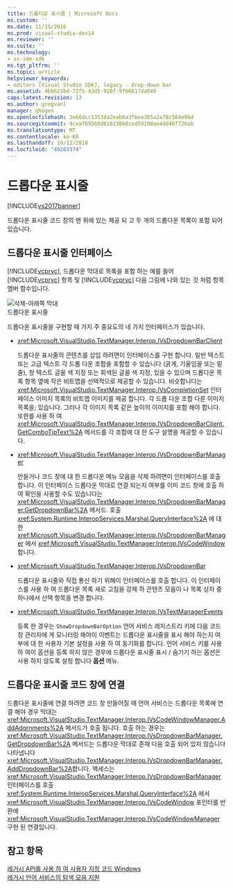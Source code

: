 ```yaml
---
title: 드롭다운 표시줄 | Microsoft Docs
ms.custom: ''
ms.date: 11/15/2016
ms.prod: visual-studio-dev14
ms.reviewer: ''
ms.suite: ''
ms.technology:
- vs-ide-sdk
ms.tgt_pltfrm: ''
ms.topic: article
helpviewer_keywords:
- editors [Visual Studio SDK], legacy - drop-down bar
ms.assetid: 4bb621bd-72f5-43d5-916f-9f66617da049
caps.latest.revision: 13
ms.author: gregvanl
manager: ghogen
ms.openlocfilehash: 2e66dcc1353da2eab6a3fbea365a2a78c564e98d
ms.sourcegitcommit: 9ceaf69568d61023868ced59108ae4dd46f720ab
ms.translationtype: MT
ms.contentlocale: ko-KR
ms.lasthandoff: 10/12/2018
ms.locfileid: "49203374"
---
```

# <a name="drop-down-bar"></a>드롭다운 표시줄
[!INCLUDE[vs2017banner](../includes/vs2017banner.md)]

드롭다운 표시줄 코드 창의 맨 위에 있는 제공 되 고 두 개의 드롭다운 목록이 포함 되어 있습니다.  
  
## <a name="drop-down-bar-interfaces"></a>드롭다운 표시줄 인터페이스  
 [!INCLUDE[vcprvc](../includes/vcprvc-md.md)], 드롭다운 막대로 목록을 포함 하는 예를 들어 [!INCLUDE[vcprvc](../includes/vcprvc-md.md)] 항목 및 [!INCLUDE[vcprvc](../includes/vcprvc-md.md)] 다음 그림에 나와 있는 것 처럼 항목 멤버 함수입니다.  
  
 ![삭제&#45;아래쪽 막대](../extensibility/media/vsdropdown-bar.gif "vsDropdown_bar")  
드롭다운 표시줄  
  
 드롭다운 표시줄을 구현할 때 가지 주 중요도의 네 가지 인터페이스가 있습니다.  
  
-   <xref:Microsoft.VisualStudio.TextManager.Interop.IVsDropdownBarClient>  
  
     드롭다운 표시줄의 콘텐츠를 삽입 하려면이 인터페이스를 구현 합니다. 일반 텍스트 또는 고급 텍스트 각 드롭 다운 조합을 포함할 수 있습니다 (굵게, 기울임꼴 또는 밑줄), 창 텍스트 글꼴 색 지정 또는 회색된 글꼴 색 지정, 있을 수 있으며 드롭다운 목록 항목 옆에 작은 비트맵을 선택적으로 제공할 수 있습니다. 비슷합니다는 <xref:Microsoft.VisualStudio.TextManager.Interop.IVsCompletionSet> 인터페이스 이미지 목록의 비트맵 이미지를 제공 합니다. 각 드롭 다운 조합 다른 이미지 목록을; 있습니다. 그러나 각 이미지 목록 같은 높이의 이미지를 포함 해야 합니다. 또한를 사용 하 여 <xref:Microsoft.VisualStudio.TextManager.Interop.IVsDropdownBarClient.GetComboTipText%2A> 메서드를 각 조합에 대 한 도구 설명을 제공할 수 있습니다.  
  
-   <xref:Microsoft.VisualStudio.TextManager.Interop.IVsDropdownBarManager>  
  
     만들거나 코드 창에 대 한 드롭다운 메뉴 모음을 삭제 하려면이 인터페이스를 호출 합니다. 이 인터페이스 드롭다운 막대로 연결 되는지 여부를 이미 코드 창에 호출 하 여 확인을 사용할 수도 있습니다는 <xref:Microsoft.VisualStudio.TextManager.Interop.IVsDropdownBarManager.GetDropdownBar%2A> 메서드. 호출 <xref:System.Runtime.InteropServices.Marshal.QueryInterface%2A> 에 대 한 <xref:Microsoft.VisualStudio.TextManager.Interop.IVsDropdownBarManager> 에서 <xref:Microsoft.VisualStudio.TextManager.Interop.IVsCodeWindow>합니다.  
  
-   <xref:Microsoft.VisualStudio.TextManager.Interop.IVsDropdownBar>  
  
     드롭다운 표시줄와 직접 통신 하기 위해이 인터페이스를 호출 합니다. 이 인터페이스를 사용 하 여 드롭다운 목록 새로 고침을 강제 하 콘텐츠 모음이 나 목록 상자 중 하나에서 선택 항목을 변경 합니다.  
  
-   <xref:Microsoft.VisualStudio.TextManager.Interop.IVsTextManagerEvents>  
  
     등록 한 경우는 `ShowDropdownBarOption` 언어 서비스 레지스트리 키에 다음 코드 창 관리자에 게 모니터링 해야이 이벤트는 드롭다운 표시줄을 표시 해야 하는지 여부에 대 한 사용자 기본 설정을 사용 하 여 동기화를 합니다. 언어 서비스 키를 사용 하 여이 옵션을 등록 하지 않은 경우에 드롭다운 표시줄 표시 / 숨기기 하는 옵션은 사용 하지 않도록 설정 합니다 **옵션** 메뉴.  
  
## <a name="attaching-a-drop-down-bar-to-a-code-window"></a>드롭다운 표시줄 코드 창에 연결  
 드롭다운 표시줄에 연결 하려면 코드 창 만들어질 때 언어 서비스는 드롭다운 목록에 연결 해야 경우 막대는 <xref:Microsoft.VisualStudio.TextManager.Interop.IVsCodeWindowManager.AddAdornments%2A> 메서드가 호출 됩니다. 호출 하는 경우는 <xref:Microsoft.VisualStudio.TextManager.Interop.IVsDropdownBarManager.GetDropdownBar%2A> 메서드는 드롭다운 막대로 존재 다음 호출 되어 있지 않습니다 나타냅니다 <xref:Microsoft.VisualStudio.TextManager.Interop.IVsDropdownBarManager.AddDropdownBar%2A>합니다. 액세스는 <xref:Microsoft.VisualStudio.TextManager.Interop.IVsDropdownBarManager> 인터페이스를 호출 <xref:System.Runtime.InteropServices.Marshal.QueryInterface%2A> 에서 <xref:Microsoft.VisualStudio.TextManager.Interop.IVsCodeWindow> 포인터를 반환에 <xref:Microsoft.VisualStudio.TextManager.Interop.IVsCodeWindowManager> 구현 된 연결입니다.  
  
## <a name="see-also"></a>참고 항목  
 [레거시 API를 사용 하 여 사용자 지정 코드 Windows](../extensibility/customizing-code-windows-by-using-the-legacy-api.md)   
 [레거시 언어 서비스의 탐색 모음 지원](../extensibility/internals/support-for-the-navigation-bar-in-a-legacy-language-service.md)

